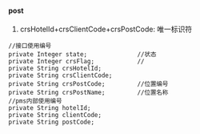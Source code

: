 #### post
1. crsHotelId+crsClientCode+crsPostCode: 唯一标识符
```
//接口使用编号
private Integer state;              //状态          
private Integer crsFlag;            //
private String crsHotelId;
private String crsClientCode;
private String crsPostCode;         //位置编号
private String crsPostName;         //位置名称
//pms内部使用编号
private String hotelId;
private String clientCode;
private String postCode;
```